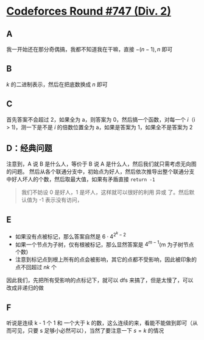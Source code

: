 # [Codeforces Round #747 (Div. 2)](https://codeforces.com/contest/1594)

## A

我一开始还在那分奇偶搞，我都不知道我在干嘛，直接 $-(n - 1), n$ 即可

## B

$k$ 的二进制表示，然后在把底数换成 $n$ 即可

## C

首先答案不会超过 2，如果全为 a，则答案为 0，然后搞一个函数，对每一个 $i$（i > 1)，测一下是不是 $i$ 的倍数位置全为 a，如果是答案为 1，如果全不是答案为 2

## D：经典问题

注意到，A 说 B 是什么人，等价于 B 说 A 是什么人，然后我们就只需考虑无向图的问题。
然后从各个联通分支中，初始点为好人，然后依次推导出整个联通分支中好人坏人的个数，然后取最大值，如果有矛盾直接 `return -1`

> 我们不妨设 0 是好人，1 是坏人，这样就可以很好的利用 异或 了。然后默认值为 -1 表示没有访问，

## E

- 如果没有点被标记，那么答案自然是 $6 \cdot 4^{2^k - 2}$
- 如果一个节点为子树，仅有根被标记，那么显然答案是 $4^{m - 1}$(m 为子树节点个数)
- 注意到标记点到根上所有的点会被影响，其它的点都不受影响，因此被印象的点不回超过 $n k$ 个

因此我们，先把所有受影响的点标记下，就可以 dfs 来搞了，但是太慢了，可以改成非递归的做


## F

听说是连续 k - 1 个 1 和 一个大于 k 的数，这么连续的来，看能不能做到即可（从而可见，只要 s 足够小必然可以），当然了要注意一下 $s = k$ 的情况

